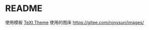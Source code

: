 # README

使用模板 [TeXt Theme](https://github.com/kitian616/jekyll-TeXt-theme)
使用的图床 <https://gitee.com/ronysun/images/>
